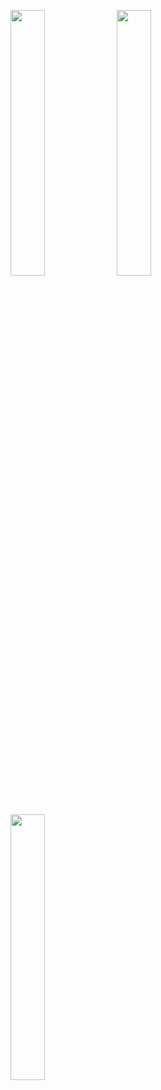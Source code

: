 <img src="https://github-readme-streak-stats.herokuapp.com/?user=zhangtianli2006" style="width: 33%"></img>
<img src="https://github-readme-stats.vercel.app/api?username=zhangtianli2006&count_private=true" style="width: 33%"></img>
<img src="[https://github-readme-streak-stats.herokuapp.com/?user=zhangtianli2006](https://github-readme-stats.vercel.app/api/top-langs/?username=zhangtianli2006&layout=compact)" style="width: 33%"></img>

<!--
**zhangtianli2006/zhangtianli2006** is a ✨ _special_ ✨ repository because its `README.md` (this file) appears on your GitHub profile.

Here are some ideas to get you started:

- 🔭 I’m currently working on ...
- 🌱 I’m currently learning ...
- 👯 I’m looking to collaborate on ...
- 🤔 I’m looking for help with ...
- 💬 Ask me about ...
- 📫 How to reach me: ...
- 😄 Pronouns: ...
- ⚡ Fun fact: ...
-->
